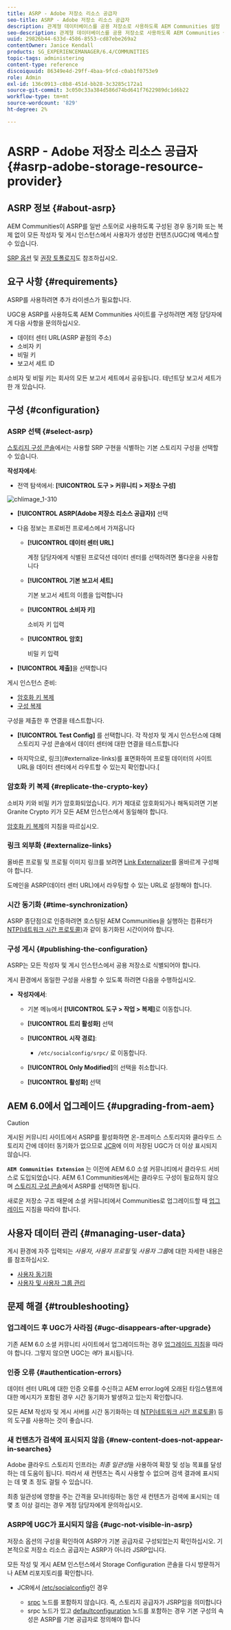 ```yaml
---
title: ASRP - Adobe 저장소 리소스 공급자
seo-title: ASRP - Adobe 저장소 리소스 공급자
description: 관계형 데이터베이스를 공용 저장소로 사용하도록 AEM Communities 설정
seo-description: 관계형 데이터베이스를 공용 저장소로 사용하도록 AEM Communities 설정
uuid: 29826b44-633d-4586-8553-cd87ebe269a2
contentOwner: Janice Kendall
products: SG_EXPERIENCEMANAGER/6.4/COMMUNITIES
topic-tags: administering
content-type: reference
discoiquuid: 86349e4d-29ff-4baa-9fcd-c0ab1f0753e9
role: Admin
exl-id: 136c0913-c8b8-451d-bb28-3c3285c172a1
source-git-commit: 3c050c33a384d586d74bd641f7622989dc1d6b22
workflow-type: tm+mt
source-wordcount: '829'
ht-degree: 2%

---
```


# ASRP - Adobe 저장소 리소스 공급자 {#asrp-adobe-storage-resource-provider}

## ASRP 정보 {#about-asrp}

AEM Communities이 ASRP를 일반 스토어로 사용하도록 구성된 경우 동기화 또는 복제 없이 모든 작성자 및 게시 인스턴스에서 사용자가 생성한 컨텐츠(UGC)에 액세스할 수 있습니다.

[SRP 옵션](working-with-srp.md#characteristics-of-srp-options) 및 [권장 토폴로지](topologies.md)도 참조하십시오.

## 요구 사항 {#requirements}

ASRP를 사용하려면 추가 라이센스가 필요합니다.

UGC용 ASRP를 사용하도록 AEM Communities 사이트를 구성하려면 계정 담당자에게 다음 사항을 문의하십시오.

* 데이터 센터 URL(ASRP 끝점의 주소)
* 소비자 키
* 비밀 키
* 보고서 세트 ID

소비자 및 비밀 키는 회사의 모든 보고서 세트에서 공유됩니다. 테넌트당 보고서 세트가 한 개 있습니다.

## 구성 {#configuration}

### ASRP 선택 {#select-asrp}

[스토리지 구성 콘솔](srp-config.md)에서는 사용할 SRP 구현을 식별하는 기본 스토리지 구성을 선택할 수 있습니다.

**작성자에서**:

* 전역 탐색에서: **[!UICONTROL 도구 > 커뮤니티 > 저장소 구성]**

![chlimage_1-310](assets/chlimage_1-310.png)

* **[!UICONTROL ASRP(Adobe 저장소 리소스 공급자)]** 선택
* 다음 정보는 프로비전 프로세스에서 가져옵니다

   * **[!UICONTROL 데이터 센터 URL]**

      계정 담당자에게 식별된 프로덕션 데이터 센터를 선택하려면 풀다운을 사용합니다

   * **[!UICONTROL 기본 보고서 세트]**

      기본 보고서 세트의 이름을 입력합니다

   * **[!UICONTROL 소비자 키]**

      소비자 키 입력

   * **[!UICONTROL 암호]**

      비밀 키 입력

* **[!UICONTROL 제출]**&#x200B;을 선택합니다

게시 인스턴스 준비:

* [암호화 키 복제](#replicate-the-crypto-key)
* [구성 복제](#publishing-the-configuration)

구성을 제출한 후 연결을 테스트합니다.

* **[!UICONTROL Test Config]** 를 선택합니다.
각 작성자 및 게시 인스턴스에 대해 스토리지 구성 콘솔에서 데이터 센터에 대한 연결을 테스트합니다

* 마지막으로, 링크](#externalize-links)를 표면화하여 프로필 데이터의 사이트 URL을 데이터 센터에서 라우트할 수 있는지 확인합니다.[

### 암호화 키 복제 {#replicate-the-crypto-key}

소비자 키와 비밀 키가 암호화되었습니다. 키가 제대로 암호화되거나 해독되려면 기본 Granite Crypto 키가 모든 AEM 인스턴스에서 동일해야 합니다.

[암호화 키 복제](deploy-communities.md#replicate-the-crypto-key)의 지침을 따르십시오.

### 링크 외부화 {#externalize-links}

올바른 프로필 및 프로필 이미지 링크를 보려면 [Link Externalizer](../../help/sites-developing/externalizer.md)를 올바르게 구성해야 합니다.

도메인을 ASRP(데이터 센터 URL)에서 라우팅할 수 있는 URL로 설정해야 합니다.

### 시간 동기화 {#time-synchronization}

ASRP 종단점으로 인증하려면 호스팅된 AEM Communities을 실행하는 컴퓨터가 [NTP(네트워크 시간 프로토콜)](https://www.ntp.org/)과 같이 동기화된 시간이어야 합니다.

### 구성 게시 {#publishing-the-configuration}

ASRP는 모든 작성자 및 게시 인스턴스에서 공용 저장소로 식별되어야 합니다.

게시 환경에서 동일한 구성을 사용할 수 있도록 하려면 다음을 수행하십시오.

* **작성자에서**:

   * 기본 메뉴에서 **[!UICONTROL 도구 > 작업 > 복제]**&#x200B;로 이동합니다.
   * **[!UICONTROL 트리 활성화]** 선택
   * **[!UICONTROL 시작 경로]**:

      * `/etc/socialconfig/srpc/` 로 이동합니다.
   * **[!UICONTROL Only Modified]**&#x200B;의 선택을 취소합니다.
   * **[!UICONTROL 활성화]** 선택


## AEM 6.0에서 업그레이드 {#upgrading-from-aem}

>[!CAUTION]
>
>게시된 커뮤니티 사이트에서 ASRP를 활성화하면 온-프레미스 스토리지와 클라우드 스토리지 간에 데이터 동기화가 없으므로 [JCR](jsrp.md)에 이미 저장된 UGC가 더 이상 표시되지 않습니다.

**`AEM Communities Extension`** 는 이전에 AEM 6.0 소셜 커뮤니티에서 클라우드 서비스로 도입되었습니다. AEM 6.1 Communities에서는 클라우드 구성이 필요하지 않으며 [스토리지 구성 콘솔](srp-config.md)에서 ASRP를 선택하면 됩니다.

새로운 저장소 구조 때문에 소셜 커뮤니티에서 Communities로 업그레이드할 때 [업그레이드](upgrade.md#adobe-cloud-storage) 지침을 따라야 합니다.

## 사용자 데이터 관리 {#managing-user-data}

게시 환경에 자주 입력되는 *사용자*, *사용자 프로필* 및 *사용자 그룹*&#x200B;에 대한 자세한 내용은 를 참조하십시오.

* [사용자 동기화](sync.md)
* [사용자 및 사용자 그룹 관리](users.md)

## 문제 해결 {#troubleshooting}

### 업그레이드 후 UGC가 사라짐 {#ugc-disappears-after-upgrade}

기존 AEM 6.0 소셜 커뮤니티 사이트에서 업그레이드하는 경우 [업그레이드 지침](upgrade.md#adobe-cloud-storage)을 따라야 합니다. 그렇지 않으면 UGC는 *에*&#x200B;가 표시됩니다.

### 인증 오류 {#authentication-errors}

데이터 센터 URL에 대한 인증 오류를 수신하고 AEM error.log에 오래된 타임스탬프에 대한 메시지가 포함된 경우 시간 동기화가 발생하고 있는지 확인합니다.

모든 AEM 작성자 및 게시 서버를 시간 동기화하는 데 [NTP(네트워크 시간 프로토콜)](https://www.ntp.org/) 등의 도구를 사용하는 것이 좋습니다.

### 새 컨텐츠가 검색에 표시되지 않음 {#new-content-does-not-appear-in-searches}

Adobe 클라우드 스토리지 인프라는 *최종 일관성*&#x200B;을 사용하여 확장 및 성능 목표를 달성하는 데 도움이 됩니다. 따라서 새 컨텐츠는 즉시 사용할 수 없으며 검색 결과에 표시되는 데 몇 초 정도 걸릴 수 있습니다.

최종 일관성에 영향을 주는 간격을 모니터링하는 동안 새 컨텐츠가 검색에 표시되는 데 몇 초 이상 걸리는 경우 계정 담당자에게 문의하십시오.

### ASRP에 UGC가 표시되지 않음 {#ugc-not-visible-in-asrp}

저장소 옵션의 구성을 확인하여 ASRP가 기본 공급자로 구성되었는지 확인하십시오. 기본적으로 저장소 리소스 공급자는 ASRP가 아니라 JSRP입니다.

모든 작성 및 게시 AEM 인스턴스에서 Storage Configuration 콘솔을 다시 방문하거나 AEM 리포지토리를 확인합니다.

* JCR에서 [/etc/socialconfig](http://localhost:4502/crx/de/index.jsp#/etc/socialconfig/)인 경우

   * [srpc](http://localhost:4502/crx/de/index.jsp#/etc/socialconfig/srpc) 노드를 포함하지 않습니다. 즉, 스토리지 공급자가 JSRP임을 의미합니다
   * srpc 노드가 있고 [defaultconfiguration](http://localhost:4502/crx/de/index.jsp#/etc/socialconfig/srpc/defaultconfiguration) 노드를 포함하는 경우 기본 구성의 속성은 ASRP를 기본 공급자로 정의해야 합니다
